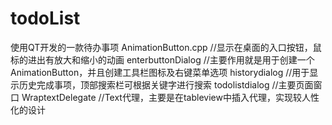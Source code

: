 # todoList
使用QT开发的一款待办事项
AnimationButton.cpp //显示在桌面的入口按钮，鼠标的进出有放大和缩小的动画
enterbuttonDialog //主要作用就是用于创建一个AnimationButton，并且创建工具栏图标及右键菜单选项
historydialog //用于显示历史完成事项，顶部搜索栏可根据关键字进行搜索
todolistdialog //主要页面窗口
WraptextDelegate //Text代理，主要是在tableview中插入代理，实现较人性化的设计
